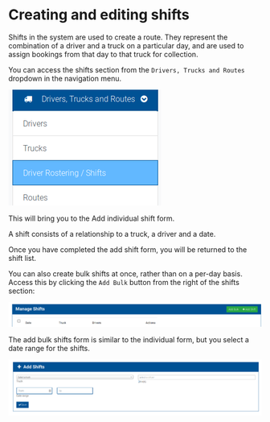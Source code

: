 # Creating and editing shifts
Shifts in the system are used to create a route. They represent the combination of a driver and a truck on a particular day, and are used to assign bookings from that day to that truck for collection.

You can access the shifts section from the `Drivers, Trucks and Routes` dropdown in the navigation menu.

![shift](shift-1.png)

This will bring you to the Add individual shift form.

A shift consists of a relationship to a truck, a driver and a date.

Once you have completed the add shift form, you will be returned to the shift list.

You can also create bulk shifts at once, rather than on a per-day basis. Access this by clicking the `Add Bulk` button from the right of
 the shifts section:
 
![shift3](shift-3.png)

The add bulk shifts form is similar to the individual form, but you select a date range for the shifts.

![shift4](shift-4.png)